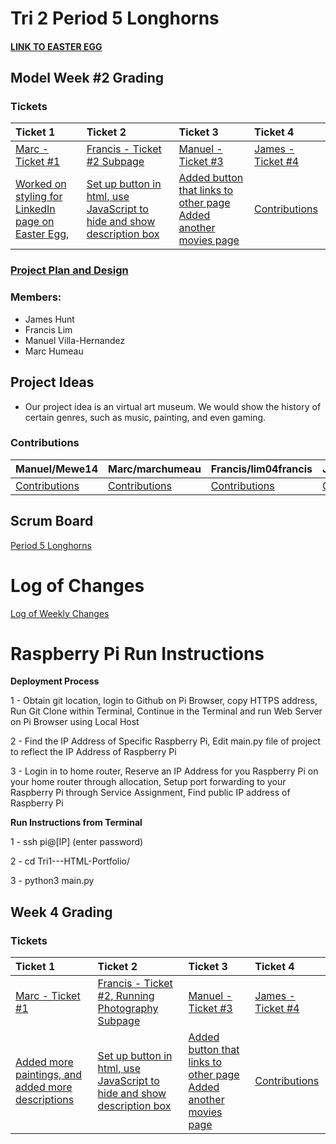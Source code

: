 # Tri 2 Period 5 Longhorns


#### [LINK TO EASTER EGG]( )

## Model Week #2 Grading 
### Tickets
| Ticket 1  | Ticket 2  | Ticket 3 | Ticket 4  |
| :------------- |:-------------                                |:-----    |:----                                            |
| [Marc - Ticket #1](https://github.com/lim04francis/Tri2---p5longhorns/projects/1#card-52605914)               |[Francis - Ticket #2](https://github.com/lim04francis/Tri2---p5longhorns/projects/1#card-53784992)[ Subpage](http://76.176.107.1/photography)|[Manuel - Ticket #3](https://github.com/lim04francis/Tri2---p5longhorns/projects/1#card-52607517)|[James - Ticket #4](https://github.com/lim04francis/Tri2---p5longhorns/projects/1#card-52772616)      |
| [Worked on styling for LinkedIn page on Easter Egg,](https://github.com/lim04francis/Tri2---p5longhorns/blob/65b20709bcfd9f6603c30a3241d2870623146cca/templates/cubism.html#L220)     |[Set up button in html,](https://github.com/lim04francis/Tri2---p5longhorns/blob/fb795bfdf542c032f86516f949e20d80e565c4ef/templates/photography.html#L211)[ use JavaScript to hide and show description box](https://github.com/lim04francis/Tri2---p5longhorns/blob/d0dcd78a4e118dbca119c27fcdecd00c3405ab59/templates/photography.html#L255)|[Added button that links to other page](https://github.com/lim04francis/Tri2---p5longhorns/blob/58c6a17980ef8a29c46785c8d80f823dbcd379e7/templates/Movies.html#L18) [Added another movies page](https://github.com/lim04francis/Tri2---p5longhorns/blob/58c6a17980ef8a29c46785c8d80f823dbcd379e7/templates/actionmovies.html#L1)      | [Contributions](https://github.com/Bob1437)      |





### [Project Plan and Design](https://docs.google.com/document/d/17C_nAyFtFvbdhyxUsUb1094QCTnxOj8Qtv0jS7bWbzI/edit?usp=sharing)

### Members:
- James Hunt
- Francis Lim
- Manuel Villa-Hernandez
- Marc Humeau

## Project Ideas
- Our project idea is an virtual art museum. We would show the history of certain genres, such as music, painting, and even gaming.

### Contributions 

| Manuel/Mewe14        | Marc/marchumeau                              |  Francis/lim04francis  | James/Bob1437                                   |
| ------------- |:-------------                                |:-----    |:----                                            |
| [Contributions](https://github.com/Mewe14)               |[Contributions](https://github.com/marchumeau)|[Contributions](https://github.com/lim04francis)|[Contributions](https://github.com/Bob1437)      |


## Scrum Board
[Period 5 Longhorns](https://github.com/lim04francis/Tri2---p5longhorns/projects/1)


# Log of Changes
[Log of Weekly Changes](https://github.com/lim04francis/Tri2---p5longhorns/projects/2)





# Raspberry Pi Run Instructions
   **Deployment Process**
   
   1 - Obtain git location, login to Github on Pi Browser, copy HTTPS address, Run Git Clone within Terminal, Continue in the Terminal and run Web Server on Pi Browser using Local Host
   
   2 - Find the IP Address of Specific Raspberry Pi, Edit main.py file of project to reflect the IP Address of Raspberry Pi
   
   3 - Login in to home router, Reserve an IP Address for you Raspberry Pi on your home router through allocation, Setup port forwarding to your Raspberry Pi through Service Assignment, Find public IP address of Raspberry Pi
   
   **Run Instructions from Terminal**
   
   1 - ssh pi@[IP] (enter password)
   
   2 - cd Tri1---HTML-Portfolio/
   
   3 - python3 main.py

## Week 4 Grading 
### Tickets
| Ticket 1  | Ticket 2  | Ticket 3 | Ticket 4  |
| :------------- |:-------------                                |:-----    |:----                                            |
| [Marc - Ticket #1](https://github.com/lim04francis/Tri2---p5longhorns/projects/1#card-52605914)               |[Francis - Ticket #2](https://github.com/lim04francis/Tri2---p5longhorns/projects/1#card-52606518)[, Running Photography Subpage](http://76.176.107.1/photography)|[Manuel - Ticket #3](https://github.com/lim04francis/Tri2---p5longhorns/projects/1#card-52607517)|[James - Ticket #4](https://github.com/lim04francis/Tri2---p5longhorns/projects/1#card-52772616)      |
| [Added more paintings,](https://github.com/lim04francis/Tri2---p5longhorns/blob/65b20709bcfd9f6603c30a3241d2870623146cca/templates/cubism.html#L220)[ and added more descriptions](https://github.com/lim04francis/Tri2---p5longhorns/blob/ce63d00e5b3a677b5af804ca4c8636a74d966a77/templates/paintingdescriptions.html#L152)               |[Set up button in html,](https://github.com/lim04francis/Tri2---p5longhorns/blob/fb795bfdf542c032f86516f949e20d80e565c4ef/templates/photography.html#L211)[ use JavaScript to hide and show description box](https://github.com/lim04francis/Tri2---p5longhorns/blob/d0dcd78a4e118dbca119c27fcdecd00c3405ab59/templates/photography.html#L255)|[Added button that links to other page](https://github.com/lim04francis/Tri2---p5longhorns/blob/58c6a17980ef8a29c46785c8d80f823dbcd379e7/templates/Movies.html#L18) [Added another movies page](https://github.com/lim04francis/Tri2---p5longhorns/blob/58c6a17980ef8a29c46785c8d80f823dbcd379e7/templates/actionmovies.html#L1)      | [Contributions](https://github.com/Bob1437)      |
